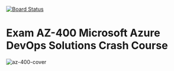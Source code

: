 [![Board Status](https://testgitvs.visualstudio.com/17184730-d78a-4b21-8bf7-ef6c396c5b58/6519f9d2-3c32-411e-9ed7-2f8e8294f1da/_apis/work/boardbadge/9e8c5fdf-2754-4402-9ab4-09b4abd9bfd1)](https://testgitvs.visualstudio.com/17184730-d78a-4b21-8bf7-ef6c396c5b58/_boards/board/t/6519f9d2-3c32-411e-9ed7-2f8e8294f1da/Microsoft.RequirementCategory)
# Exam AZ-400 Microsoft Azure DevOps Solutions Crash Course

![az-400-cover](az400-cover.png)
